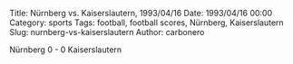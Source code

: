 Title: Nürnberg vs. Kaiserslautern, 1993/04/16
Date: 1993/04/16 00:00
Category: sports
Tags: football, football scores, Nürnberg, Kaiserslautern
Slug: nurnberg-vs-kaiserslautern
Author: carbonero


Nürnberg 0 - 0 Kaiserslautern
